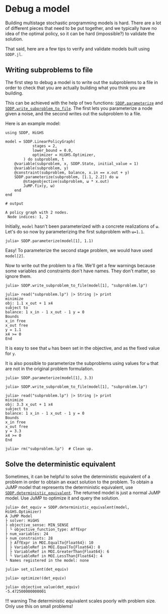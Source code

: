 # Debug a model

Building multistage stochastic programming models is hard. There are a lot of
different pieces that need to be put together, and we typically have no idea of
the optimal policy, so it can be hard (impossible?) to validate the solution.

That said, here are a few tips to verify and validate models built using
`SDDP.jl`.

## Writing subproblems to file

The first step to debug a model is to write out the subproblems to a file in
order to check that you are actually building what you think you are building.

This can be achieved with the help of two functions: [`SDDP.parameterize`](@ref)
and [`SDDP.write_subproblem_to_file`](@ref). The first lets you parameterize a
node given a noise, and the second writes out the subproblem to a file.

Here is an example model:

```jldoctest tutorial_eight
using SDDP, HiGHS

model = SDDP.LinearPolicyGraph(
            stages = 2,
            lower_bound = 0.0,
            optimizer = HiGHS.Optimizer,
        ) do subproblem, t
    @variable(subproblem, x, SDDP.State, initial_value = 1)
    @variable(subproblem, y)
    @constraint(subproblem, balance, x.in == x.out + y)
    SDDP.parameterize(subproblem, [1.1, 2.2]) do ω
        @stageobjective(subproblem, ω * x.out)
        JuMP.fix(y, ω)
    end
end

# output

A policy graph with 2 nodes.
 Node indices: 1, 2
```

Initially, `model` hasn't been parameterized with a concrete realizations of
`ω`. Let's do so now by parameterizing the first subproblem with `ω=1.1`.
```jldoctest tutorial_eight
julia> SDDP.parameterize(model[1], 1.1)
```
Easy! To parameterize the second stage problem, we would have used `model[2]`.

Now to write out the problem to a file. We'll get a few warnings because some
variables and constraints don't have names. They don't matter, so ignore them.

```jldoctest tutorial_eight; filter=r"MathOptFormat\ .+?MathOptFormat\.jl"
julia> SDDP.write_subproblem_to_file(model[1], "subproblem.lp")

julia> read("subproblem.lp") |> String |> print
minimize
obj: 1.1 x_out + 1 x4
subject to
balance: 1 x_in - 1 x_out - 1 y = 0
Bounds
x_in free
x_out free
y = 1.1
x4 >= 0
End
```

It is easy to see that `ω` has been set in the objective, and as the fixed value
for `y`.

It is also possible to parameterize the subproblems using values for `ω` that
are not in the original problem formulation.

```jldoctest tutorial_eight; filter=r"MathOptFormat\ .+?MathOptFormat\.jl"
julia> SDDP.parameterize(model[1], 3.3)

julia> SDDP.write_subproblem_to_file(model[1], "subproblem.lp")

julia> read("subproblem.lp") |> String |> print
minimize
obj: 3.3 x_out + 1 x4
subject to
balance: 1 x_in - 1 x_out - 1 y = 0
Bounds
x_in free
x_out free
y = 3.3
x4 >= 0
End

julia> rm("subproblem.lp")  # Clean up.
```

## Solve the deterministic equivalent

Sometimes, it can be helpful to solve the deterministic equivalent of a
problem in order to obtain an exact solution to the problem. To obtain a JuMP
model that represents the deterministic equivalent, use [`SDDP.deterministic_equivalent`](@ref).
The returned model is just a normal JuMP model. Use JuMP to optimize it and
query the solution.

```jldoctest tutorial_eight; filter=r"5.4725[0]+[0-9]"
julia> det_equiv = SDDP.deterministic_equivalent(model, HiGHS.Optimizer)
A JuMP Model
├ solver: HiGHS
├ objective_sense: MIN_SENSE
│ └ objective_function_type: AffExpr
├ num_variables: 24
├ num_constraints: 28
│ ├ AffExpr in MOI.EqualTo{Float64}: 10
│ ├ VariableRef in MOI.EqualTo{Float64}: 8
│ ├ VariableRef in MOI.GreaterThan{Float64}: 6
│ └ VariableRef in MOI.LessThan{Float64}: 4
└ Names registered in the model: none

julia> set_silent(det_equiv)

julia> optimize!(det_equiv)

julia> objective_value(det_equiv)
-5.472500000000001
```

!!! warning
    The deterministic equivalent scales poorly with problem size. Only use this
    on small problems!
